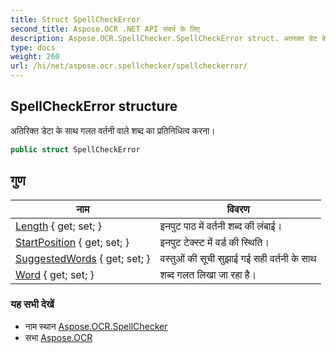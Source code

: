 ```yaml
---
title: Struct SpellCheckError
second_title: Aspose.OCR .NET API संदर्भ के लिए
description: Aspose.OCR.SpellChecker.SpellCheckError struct. अतरक्त डेट के सथ गलत वर्तन वले शब्द क प्रतनधत्व करन
type: docs
weight: 260
url: /hi/net/aspose.ocr.spellchecker/spellcheckerror/
---
```

## SpellCheckError structure

अतिरिक्त डेटा के साथ गलत वर्तनी वाले शब्द का प्रतिनिधित्व करना।

```csharp
public struct SpellCheckError
```

## गुण

| नाम | विवरण |
| --- | --- |
| [Length](../../aspose.ocr.spellchecker/spellcheckerror/length/) { get; set; } | इनपुट पाठ में वर्तनी शब्द की लंबाई। |
| [StartPosition](../../aspose.ocr.spellchecker/spellcheckerror/startposition/) { get; set; } | इनपुट टेक्स्ट में वर्ड की स्थिति। |
| [SuggestedWords](../../aspose.ocr.spellchecker/spellcheckerror/suggestedwords/) { get; set; } | वस्तुओं की सूची सुझाई गई सही वर्तनी के साथ |
| [Word](../../aspose.ocr.spellchecker/spellcheckerror/word/) { get; set; } | शब्द गलत लिखा जा रहा है। |

### यह सभी देखें

* नाम स्थान [Aspose.OCR.SpellChecker](../../aspose.ocr.spellchecker/)
* सभा [Aspose.OCR](../../)


